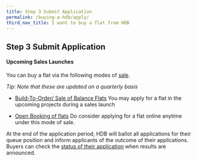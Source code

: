 ```yaml
---
title: Step 3 Submit Application
permalink: /buying-a-hdb/apply/
third_nav_title: I want to buy a flat from HDB
---
```


## Step 3 Submit Application

#### Upcoming Sales Launches

You can buy a flat via the following modes of [sale](https://www.hdb.gov.sg/cs/infoweb/residential/buying-a-flat/new/bto-sbf).

*Tip: Note that these are updated on a quarterly basis*

- [Build-To-Order/ Sale of Balance Flats](https://hdb.gov.sg/cs/infoweb/residential/buying-a-flat/new/bto-sbf)
You may apply for a flat in the upcoming projects during a sales launch<br>

- [Open Booking of flats](https://esales.hdb.gov.sg/bp25/launch/open/OPEN_page_7142/home.html)
Do consider applying for a flat online anytime under this mode of sale.

At the end of the application period, HDB will ballot all applications for their queue position and inform applicants of the outcome of their applications. Buyers can check the [status of their application](https://services2.hdb.gov.sg/webapp/BP13BTOENQWeb/BP13RSLT.jsp?strSystem=BTO1) when results are announced.
